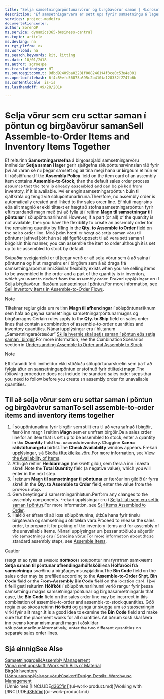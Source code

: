 ```yaml
---
title: "Selja samsetningarpöntunarvörur og birgðavörur saman | Microsoft Docs"
description: "Ef samsetningarvara er sett upp fyrir samsetningu á lager gerir sjálfgefna sölupöntunarvinnslan ráð fyrir því að varan sé nú þegar samsett og að tína megi hana úr birgðum ef hún er til ráðstöfunar. Ef hluti magnsins (eða allt magnið) er ekki tiltækt er hægt að stofna samsetningarpöntun fyrir eftirstandandi magn á fljótlegan hátt."
services: project-madeira
documentationcenter: 
author: SorenGP
ms.service: dynamics365-business-central
ms.topic: article
ms.devlang: na
ms.tgt_pltfrm: na
ms.workload: na
ms.search.keywords: kit, kitting
ms.date: 10/01/2018
ms.author: sgroespe
ms.translationtype: HT
ms.sourcegitcommit: 9dbd92409ba02281f008246194f3ce0c53e4e001
ms.openlocfilehash: 6f4c59efc56873a895c2b4105a128332f2747b6b
ms.contentlocale: is-is
ms.lasthandoff: 09/28/2018

---
```

# <a name="sell-assemble-to-order-items-and-inventory-items-together"></a><span data-ttu-id="0fdcb-104">Selja vörur sem eru settar saman í pöntun og birgðavörur saman</span><span class="sxs-lookup"><span data-stu-id="0fdcb-104">Sell Assemble-to-Order Items and Inventory Items Together</span></span>
<span data-ttu-id="0fdcb-105">Ef reiturinn **Samsetningarstefna** á birgðaspjaldi samsetningarvöru inniheldur **Setja saman í lager** gerir sjálfgefna sölupöntunarvinnslan ráð fyrir því að varan sé nú þegar samsett og að tína megi hana úr birgðum ef hún er til ráðstöfunar.</span><span class="sxs-lookup"><span data-stu-id="0fdcb-105">If the **Assembly Policy** field on the item card of an assembly item contains **Assemble-to-Stock**, then the default sales order process assumes that the item is already assembled and can be picked from inventory, if it is available.</span></span> <span data-ttu-id="0fdcb-106">Því er engin samsetningarpöntun búin til sjálfkrafa og tengd við sölupöntunarlínuna.</span><span class="sxs-lookup"><span data-stu-id="0fdcb-106">Therefore, no assembly order is automatically created and linked to the sales order line.</span></span> <span data-ttu-id="0fdcb-107">Ef hluti magnsins eða allt magnið er ekki tiltækt er hægt að stofna samsetningarpöntun fyrir eftirstandandi magn með því að fylla út í reitinn **Magn til samsetningar til pöntunar** í sölupöntunarlínunni.</span><span class="sxs-lookup"><span data-stu-id="0fdcb-107">However, if a part (or all) of the quantity is not available, then you have the flexibility to create an assembly order for the remaining quantity by filling in the **Qty. to Assemble to Order** field on the sales order line.</span></span> <span data-ttu-id="0fdcb-108">Með þeim hætti er hægt að setja saman vöru til pöntunar jafnvel þótt hún sé sjálfgefið uppsett til að vera sett saman í birgðir.</span><span class="sxs-lookup"><span data-stu-id="0fdcb-108">In this manner, you can assemble the item to order although it is set up to be assembled to stock by default.</span></span>  

<span data-ttu-id="0fdcb-109">Svipaður sveigjanleiki er til þegar verið er að selja vörur sem á að safna í pöntunina og hluti magnsins er í birgðum sem á að draga frá samsetningarpöntuninni.</span><span class="sxs-lookup"><span data-stu-id="0fdcb-109">Similar flexibility exists when you are selling items to be assembled to the order and a part of the quantity is in inventory, which you want to deduct from the assembly order.</span></span> <span data-ttu-id="0fdcb-110">Frekari upplýsingar eru í [Selja birgðavörur í flæðum samsetningar í pöntun](assembly-how-to-sell-inventory-items-in-assemble-to-order-flows.md).</span><span class="sxs-lookup"><span data-stu-id="0fdcb-110">For more information, see [Sell Inventory Items in Assemble-to-Order Flows](assembly-how-to-sell-inventory-items-in-assemble-to-order-flows.md).</span></span>  

> [!NOTE]  
>  <span data-ttu-id="0fdcb-111">Tilteknar reglur gilda um reitinn **Magn til afhendingar** í sölupöntunarlíknum sem hafa að geyma samsetningu samsetningarpöntunarmagns og birgðamagns.</span><span class="sxs-lookup"><span data-stu-id="0fdcb-111">Certain rules apply to the **Qty. to Ship** field on sales order lines that contain a combination of assemble-to-order quantities and inventory quantities.</span></span> <span data-ttu-id="0fdcb-112">Nánari upplýsingar eru í hlutanum „Samsetningaraðstæður“ [Skilja hvernig skal setja saman í pöntun eða setja saman í birgðir](assembly-assemble-to-order-or-assemble-to-stock.md).</span><span class="sxs-lookup"><span data-stu-id="0fdcb-112">For more information, see the Combination Scenarios section in [Understanding Assemble to Order and Assemble to Stock](assembly-assemble-to-order-or-assemble-to-stock.md).</span></span>  

> [!NOTE]  
>  <span data-ttu-id="0fdcb-113">Eftirfarandi ferli inniheldur ekki stöðluðu sölupöntunarskrefin sem þarf að fylgja áður en samsetningarpöntun er stofnuð fyrir ótiltækt magn.</span><span class="sxs-lookup"><span data-stu-id="0fdcb-113">The following procedure does not include the standard sales order steps that you need to follow before you create an assembly order for unavailable quantities.</span></span>

## <a name="to-sell-assemble-to-order-items-and-inventory-items-together"></a><span data-ttu-id="0fdcb-114">Til að selja vörur sem eru settar saman í pöntun og birgðavörur saman</span><span class="sxs-lookup"><span data-stu-id="0fdcb-114">To sell assemble-to-order items and inventory items together</span></span>  
1.  <span data-ttu-id="0fdcb-115">Í sölupöntunarlínu fyrir birgðir sem stillt eru til að vera safnað í birgðir, færið inn magn í reitinn **Magn** sem er umfram birgðir.</span><span class="sxs-lookup"><span data-stu-id="0fdcb-115">On a sales order line for an item that is set up to be assembled to stock, enter a quantity in the **Quantity** field that exceeds inventory.</span></span> <span data-ttu-id="0fdcb-116">Glugginn **Kanna ráðstöfunargetu** birtist.</span><span class="sxs-lookup"><span data-stu-id="0fdcb-116">The **Check Availability** window appears.</span></span> <span data-ttu-id="0fdcb-117">Frekari upplýsingar, sjá [Skoða tiltækileika vöru](inventory-how-availability-overview.md).</span><span class="sxs-lookup"><span data-stu-id="0fdcb-117">For more information, see [View the Availability of Items](inventory-how-availability-overview.md).</span></span>
2.  <span data-ttu-id="0fdcb-118">Athugið reitinn **Heildarmagn** (neikvætt gildi), sem færa á inn í næsta skrefi.</span><span class="sxs-lookup"><span data-stu-id="0fdcb-118">Note the **Total Quantity** field (a negative value), which you will enter in the next step.</span></span>  
3.  <span data-ttu-id="0fdcb-119">Í reitnum **Magn til samsetningar til pöntunar** er færður inn gildið úr fyrra skrefi.</span><span class="sxs-lookup"><span data-stu-id="0fdcb-119">In the **Qty. to Assemble to Order** field, enter the value from the previous step.</span></span>  
4.  <span data-ttu-id="0fdcb-120">Gera breytingar á samsetningaríhlutum.</span><span class="sxs-lookup"><span data-stu-id="0fdcb-120">Perform any changes to the assembly components.</span></span> <span data-ttu-id="0fdcb-121">Frekari upplýsingar eru í [Selja hluti sem eru settir saman í pöntun](assembly-how-to-sell-items-assembled-to-order.md).</span><span class="sxs-lookup"><span data-stu-id="0fdcb-121">For more information, see [Sell Items Assembled to Order](assembly-how-to-sell-items-assembled-to-order.md).</span></span>  
5.  <span data-ttu-id="0fdcb-122">Haldið er áfram til að losa sölupöntunina, útbúa hana fyrir tínslu birgðavara og samsetningu ótiltækra vara.</span><span class="sxs-lookup"><span data-stu-id="0fdcb-122">Proceed to release the sales order, to prepare it for picking of the inventory items and for assembly of the unavailable items.</span></span> <span data-ttu-id="0fdcb-123">Nánari upplýsingar um þessar stöðluðu aðgerðir við samsetningu eru í [Sameina vörur](assembly-how-to-assemble-items.md).</span><span class="sxs-lookup"><span data-stu-id="0fdcb-123">For more information about these standard assembly steps, see [Assemble Items](assembly-how-to-assemble-items.md).</span></span>  

> [!CAUTION]  
>  <span data-ttu-id="0fdcb-124">Hægt er að fylla út svæðið **Hólfkóði** í sölupöntuninni fyrirfram samkvæmt **Setja saman til pöntunar afhendingarhólfskóði** eða **Hólfakóði frá samsetningu** svæðinu á birgðageymsluspjaldinu.</span><span class="sxs-lookup"><span data-stu-id="0fdcb-124">The **Bin Code** field on the sales order may be prefilled according to the **Assemble-to-Order Shpt. Bin Code** field or the **From-Assembly Bin Code** field on the location card.</span></span> <span data-ttu-id="0fdcb-125">Í því tilfelli gæti reiturinn **Hólfkóti** í sölupöntunarlínunni verið rangur fyrir þessa samsetningu magns samsetningarpöntunar og birgðasamsetningar.</span><span class="sxs-lookup"><span data-stu-id="0fdcb-125">In that case, the **Bin Code** field on the sales order line may be incorrect in this combination of assemble-to-order and assemble-to-stock quantities.</span></span> <span data-ttu-id="0fdcb-126">Góð regla er að skoða reitinn **Hólfkóti** og ganga úr skugga um að staðsetningin virki fyrir allt magn.</span><span class="sxs-lookup"><span data-stu-id="0fdcb-126">It is a good idea to examine the **Bin Code** field and make sure that the placement works for all quantities.</span></span> <span data-ttu-id="0fdcb-127">Að öðrum kosti skal færa inn tvenns konar mismunandi magn í aðskildar sölupöntunarlínur.</span><span class="sxs-lookup"><span data-stu-id="0fdcb-127">Alternatively, enter the two different quantities on separate sales order lines.</span></span>  

## <a name="see-also"></a><span data-ttu-id="0fdcb-128">Sjá einnig</span><span class="sxs-lookup"><span data-stu-id="0fdcb-128">See Also</span></span>  
[<span data-ttu-id="0fdcb-129">Samsetningardeild</span><span class="sxs-lookup"><span data-stu-id="0fdcb-129">Assembly Management</span></span>](assembly-assemble-items.md)  
[<span data-ttu-id="0fdcb-130">Vinna með uppskriftir</span><span class="sxs-lookup"><span data-stu-id="0fdcb-130">Work with Bills of Material</span></span>](inventory-how-work-BOMs.md)  
[<span data-ttu-id="0fdcb-131">Birgðir</span><span class="sxs-lookup"><span data-stu-id="0fdcb-131">Inventory</span></span>](inventory-manage-inventory.md)  
[<span data-ttu-id="0fdcb-132">Hönnunarupplýsingar vöruhúsakerfi</span><span class="sxs-lookup"><span data-stu-id="0fdcb-132">Design Details: Warehouse Management</span></span>](design-details-warehouse-management.md)  
<span data-ttu-id="0fdcb-133">[Unnið með [!INCLUDE[d365fin](includes/d365fin_md.md)]](ui-work-product.md)</span><span class="sxs-lookup"><span data-stu-id="0fdcb-133">[Working with [!INCLUDE[d365fin](includes/d365fin_md.md)]](ui-work-product.md)</span></span>

